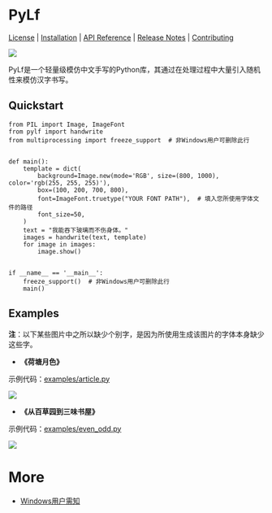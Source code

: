 # PyLf
[License](LICENSE) |
[Installation](docs/Installation.md) |
[API Reference](docs/API-Reference.md) |
[Release Notes](NEWS.md) |
[Contributing](docs/CONTRIBUTING.md)

![](examples/out/motto.png)

PyLf是一个轻量级模仿中文手写的Python库，其通过在处理过程中大量引入随机性来模仿汉字书写。

## Quickstart

    from PIL import Image, ImageFont
    from pylf import handwrite
    from multiprocessing import freeze_support  # 非Windows用户可删除此行
    
    
    def main():
        template = dict(
            background=Image.new(mode='RGB', size=(800, 1000), color='rgb(255, 255, 255)'),
            box=(100, 200, 700, 800),
            font=ImageFont.truetype("YOUR FONT PATH"),  # 填入您所使用字体文件的路径
            font_size=50,
        )
        text = "我能吞下玻璃而不伤身体。"
        images = handwrite(text, template)
        for image in images:
            image.show()
    
    
    if __name__ == '__main__':
        freeze_support()  # 非Windows用户可删除此行
        main()


## Examples
**注**：以下某些图片中之所以缺少个别字，是因为所使用生成该图片的字体本身缺少这些字。

* __《荷塘月色》__ <br>

示例代码：[examples/article.py](examples/article.py)

![](examples/out/荷塘月色.png)


* __《从百草园到三味书屋》__ <br>

示例代码：[examples/even_odd.py](examples/even_odd.py)

![](examples/out/从百草园到三味书屋.png)

# More
* [Windows用户需知](docs/more/Windows用户需知.md)
